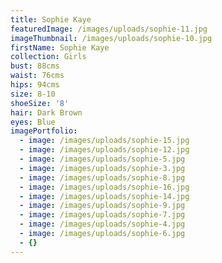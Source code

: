 ```yaml
---
title: Sophie Kaye
featuredImage: /images/uploads/sophie-11.jpg
imageThumbnail: /images/uploads/sophie-10.jpg
firstName: Sophie Kaye
collection: Girls
bust: 88cms
waist: 76cms
hips: 94cms
size: 8-10
shoeSize: '8'
hair: Dark Brown
eyes: Blue
imagePortfolio:
  - image: /images/uploads/sophie-15.jpg
  - image: /images/uploads/sophie-12.jpg
  - image: /images/uploads/sophie-5.jpg
  - image: /images/uploads/sophie-3.jpg
  - image: /images/uploads/sophie-8.jpg
  - image: /images/uploads/sophie-16.jpg
  - image: /images/uploads/sophie-14.jpg
  - image: /images/uploads/sophie-9.jpg
  - image: /images/uploads/sophie-7.jpg
  - image: /images/uploads/sophie-4.jpg
  - image: /images/uploads/sophie-6.jpg
  - {}
---
```


